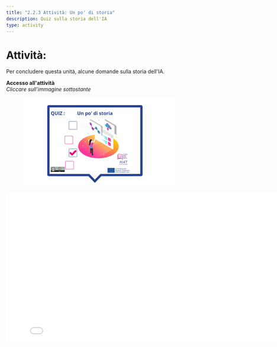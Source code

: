 ```yaml
---
title: "2.2.3 Attività: Un po' di storia"
description: Quiz sulla storia dell'IA
type: activity
---
```


# Attività:  
 Per concludere questa unità, alcune domande sulla storia dell'IA.


**Accesso all'attività**  
_Cliccare sull'immagine sottostante_

<figure>
  <img src="Images/VisuelQUIZAbitofHistory-IT.jpg" alt="Illustration to access the Quiz on AI History"/>  
</figure>

<center><iframe width="818" height="404" src="2-2-3-Activity-A-bit-of-history/2-2-3-activity-quiz-AI-history.html" frameborder="0" allowfullscreen></iframe></center>
